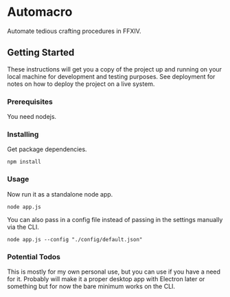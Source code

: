 # Automacro

Automate tedious crafting procedures in FFXIV.

## Getting Started

These instructions will get you a copy of the project up and running on your local machine for development and testing purposes. See deployment for notes on how to deploy the project on a live system.

### Prerequisites

You need nodejs.

### Installing

Get package dependencies.

```
npm install
```

### Usage

Now run it as a standalone node app.

```
node app.js
```

You can also pass in a config file instead of passing in the settings manually via the CLI.

```
node app.js --config "./config/default.json"
```

### Potential Todos

This is mostly for my own personal use, but you can use if you have a need for it. Probably will make it a proper desktop app with Electron later or something but for now the bare minimum works on the CLI.

